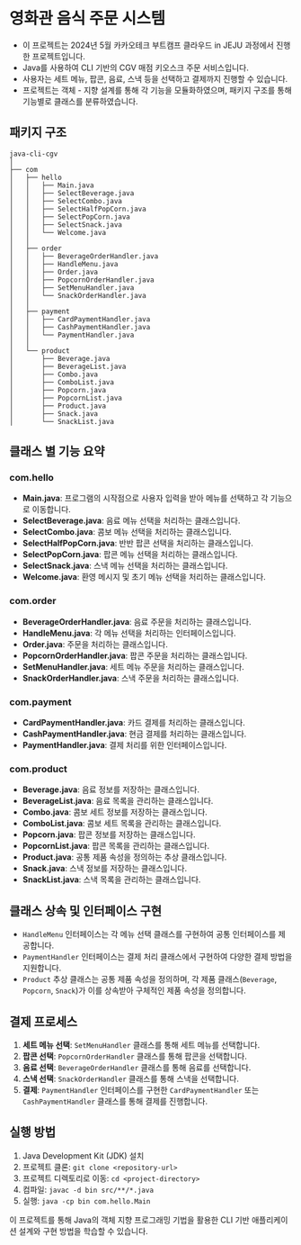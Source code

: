 # 영화관 음식 주문 시스템
- 이 프로젝트는 2024년 5월 카카오테크 부트캠프 클라우드 in JEJU 과정에서 진행한 프로젝트입니다.   
- Java를 사용하여 CLI 기반의 CGV 매점 키오스크 주문 서비스입니다.    
- 사용자는 세트 메뉴, 팝콘, 음료, 스낵 등을 선택하고 결제까지 진행할 수 있습니다.  
- 프로젝트는 객체 - 지향 설계를 통해 각 기능을 모듈화하였으며, 패키지 구조를 통해 기능별로 클래스를 분류하였습니다.

## 패키지 구조
```
java-cli-cgv
│
├── com
│   ├── hello
│   │   ├── Main.java
│   │   ├── SelectBeverage.java
│   │   ├── SelectCombo.java
│   │   ├── SelectHalfPopCorn.java
│   │   ├── SelectPopCorn.java
│   │   ├── SelectSnack.java
│   │   └── Welcome.java
│   │
│   ├── order
│   │   ├── BeverageOrderHandler.java
│   │   ├── HandleMenu.java
│   │   ├── Order.java
│   │   ├── PopcornOrderHandler.java
│   │   ├── SetMenuHandler.java
│   │   └── SnackOrderHandler.java
│   │
│   ├── payment
│   │   ├── CardPaymentHandler.java
│   │   ├── CashPaymentHandler.java
│   │   └── PaymentHandler.java
│   │
│   └── product
│       ├── Beverage.java
│       ├── BeverageList.java
│       ├── Combo.java
│       ├── ComboList.java
│       ├── Popcorn.java
│       ├── PopcornList.java
│       ├── Product.java
│       ├── Snack.java
│       └── SnackList.java
```
## 클래스 별 기능 요약
### com.hello
- **Main.java**: 프로그램의 시작점으로 사용자 입력을 받아 메뉴를 선택하고 각 기능으로 이동합니다.
- **SelectBeverage.java**: 음료 메뉴 선택을 처리하는 클래스입니다.
- **SelectCombo.java**: 콤보 메뉴 선택을 처리하는 클래스입니다.
- **SelectHalfPopCorn.java**: 반반 팝콘 선택을 처리하는 클래스입니다.
- **SelectPopCorn.java**: 팝콘 메뉴 선택을 처리하는 클래스입니다.
- **SelectSnack.java**: 스낵 메뉴 선택을 처리하는 클래스입니다.
- **Welcome.java**: 환영 메시지 및 초기 메뉴 선택을 처리하는 클래스입니다.

### com.order
- **BeverageOrderHandler.java**: 음료 주문을 처리하는 클래스입니다.
- **HandleMenu.java**: 각 메뉴 선택을 처리하는 인터페이스입니다.
- **Order.java**: 주문을 처리하는 클래스입니다.
- **PopcornOrderHandler.java**: 팝콘 주문을 처리하는 클래스입니다.
- **SetMenuHandler.java**: 세트 메뉴 주문을 처리하는 클래스입니다.
- **SnackOrderHandler.java**: 스낵 주문을 처리하는 클래스입니다.

### com.payment
- **CardPaymentHandler.java**: 카드 결제를 처리하는 클래스입니다.
- **CashPaymentHandler.java**: 현금 결제를 처리하는 클래스입니다.
- **PaymentHandler.java**: 결제 처리를 위한 인터페이스입니다.

### com.product
- **Beverage.java**: 음료 정보를 저장하는 클래스입니다.
- **BeverageList.java**: 음료 목록을 관리하는 클래스입니다.
- **Combo.java**: 콤보 세트 정보를 저장하는 클래스입니다.
- **ComboList.java**: 콤보 세트 목록을 관리하는 클래스입니다.
- **Popcorn.java**: 팝콘 정보를 저장하는 클래스입니다.
- **PopcornList.java**: 팝콘 목록을 관리하는 클래스입니다.
- **Product.java**: 공통 제품 속성을 정의하는 추상 클래스입니다.
- **Snack.java**: 스낵 정보를 저장하는 클래스입니다.
- **SnackList.java**: 스낵 목록을 관리하는 클래스입니다.

## 클래스 상속 및 인터페이스 구현
- `HandleMenu` 인터페이스는 각 메뉴 선택 클래스를 구현하여 공통 인터페이스를 제공합니다.
- `PaymentHandler` 인터페이스는 결제 처리 클래스에서 구현하여 다양한 결제 방법을 지원합니다.
- `Product` 추상 클래스는 공통 제품 속성을 정의하며, 각 제품 클래스(`Beverage`, `Popcorn`, `Snack`)가 이를 상속받아 구체적인 제품 속성을 정의합니다.

## 결제 프로세스
1. **세트 메뉴 선택**: `SetMenuHandler` 클래스를 통해 세트 메뉴를 선택합니다.
2. **팝콘 선택**: `PopcornOrderHandler` 클래스를 통해 팝콘을 선택합니다.
3. **음료 선택**: `BeverageOrderHandler` 클래스를 통해 음료를 선택합니다.
4. **스낵 선택**: `SnackOrderHandler` 클래스를 통해 스낵을 선택합니다.
5. **결제**: `PaymentHandler` 인터페이스를 구현한 `CardPaymentHandler` 또는 `CashPaymentHandler` 클래스를 통해 결제를 진행합니다.

## 실행 방법
1. Java Development Kit (JDK) 설치
2. 프로젝트 클론: `git clone <repository-url>`
3. 프로젝트 디렉토리로 이동: `cd <project-directory>`
4. 컴파일: `javac -d bin src/**/*.java`
5. 실행: `java -cp bin com.hello.Main`

이 프로젝트를 통해 Java의 객체 지향 프로그래밍 기법을 활용한 CLI 기반 애플리케이션 설계와 구현 방법을 학습할 수 있습니다.
